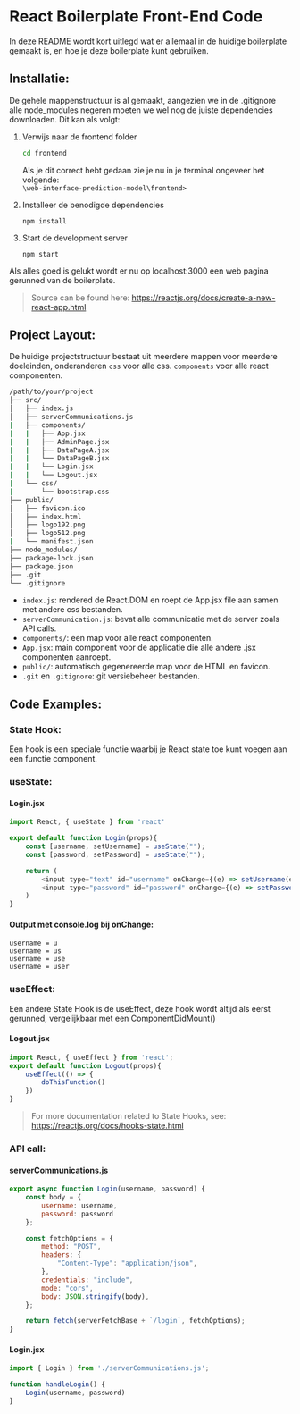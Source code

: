 # React Boilerplate Front-End Code

In deze README wordt kort uitlegd wat er allemaal in de huidige boilerplate gemaakt is, en hoe je deze boilerplate kunt gebruiken.

## Installatie:
De gehele mappenstructuur is al gemaakt, aangezien we in de .gitignore alle node_modules negeren moeten we wel nog de juiste dependencies downloaden. Dit kan als volgt:
1. Verwijs naar de frontend folder
    ```bash
    cd frontend
    ```
    Als je dit correct hebt gedaan zie je nu in je terminal ongeveer het volgende:  
    `\web-interface-prediction-model\frontend>` 

2. Installeer de benodigde dependencies
    ```
    npm install 
    ```

3. Start de development server
    ```
    npm start
    ```
    
Als alles goed is gelukt wordt er nu op localhost:3000 een web pagina gerunned van de boilerplate.
> Source can be found here: https://reactjs.org/docs/create-a-new-react-app.html

## Project Layout:

De huidige projectstructuur bestaat uit meerdere mappen voor meerdere doeleinden, onderanderen `css` voor alle css. `components` voor alle react componenten.
```bash
/path/to/your/project
├── src/
│   ├── index.js
│   ├── serverCommunications.js
|   ├── components/             
|   |   ├── App.jsx
|   |   ├── AdminPage.jsx 
|   |   ├── DataPageA.jsx
|   |   └── DataPageB.jsx
|   |   └── Login.jsx
|   |   └── Logout.jsx
|   └── css/
|       └── bootstrap.css
├── public/
│   ├── favicon.ico
│   ├── index.html
│   ├── logo192.png
│   ├── logo512.png
|   └── manifest.json
├── node_modules/
├── package-lock.json
├── package.json
├── .git
└── .gitignore
```

- `index.js`: rendered de React.DOM en roept de App.jsx file aan samen met andere css bestanden.
- `serverCommunication.js`: bevat alle communicatie met de server zoals API calls.
- `components/`: een map voor alle react componenten.
- `App.jsx`: main component voor de applicatie die alle andere .jsx componenten aanroept.
- `public/`: automatisch gegenereerde map voor de HTML en favicon.
- `.git` en `.gitignore`: git versiebeheer bestanden.

## Code Examples:


### State Hook:
Een hook is een speciale functie waarbij je React state toe kunt voegen aan een functie component.
### useState:
#### Login.jsx
```js
import React, { useState } from 'react'

export default function Login(props){
    const [username, setUsername] = useState("");
    const [password, setPassword] = useState("");

    return (
        <input type="text" id="username" onChange={(e) => setUsername(e.target.value)} value={username}></input>
        <input type="password" id="password" onChange={(e) => setPassword(e.target.value)} value={password}></input>
    )
}
```
#### Output met console.log bij onChange:
```
username = u
username = us
username = use
username = user
```

### useEffect:
Een andere State Hook is de useEffect, deze hook wordt altijd als eerst gerunned, vergelijkbaar met een ComponentDidMount()
#### Logout.jsx
```js
import React, { useEffect } from 'react';
export default function Logout(props){
    useEffect(() => {
        doThisFunction()
    })
}
```
> For more documentation related to State Hooks, see: https://reactjs.org/docs/hooks-state.html

### API call:
#### serverCommunications.js
```js
export async function Login(username, password) {
    const body = {
        username: username,
        password: password
    };

    const fetchOptions = {
        method: "POST",
        headers: {
            "Content-Type": "application/json",
        },
        credentials: "include",
        mode: "cors",
        body: JSON.stringify(body),
    };

    return fetch(serverFetchBase + `/login`, fetchOptions);
}
```
#### Login.jsx
```js
import { Login } from './serverCommunications.js';

function handleLogin() {
    Login(username, password)
}
```


